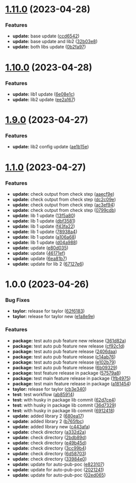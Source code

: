 # [1.11.0](https://github.com/habibadeku-cpi/mono-auto-pub-ver-poc/compare/libv2_1.10.0...libv2_1.11.0) (2023-04-28)


### Features

* **update:** base update ([ccd6542](https://github.com/habibadeku-cpi/mono-auto-pub-ver-poc/commit/ccd65420215898681221a5713890f9f485488611))
* **update:** base update and lib2 ([32b03e8](https://github.com/habibadeku-cpi/mono-auto-pub-ver-poc/commit/32b03e8ed92b9ad4f2729cef1e91acae40dc20e9))
* **update:** both libs update ([0b2fa97](https://github.com/habibadeku-cpi/mono-auto-pub-ver-poc/commit/0b2fa97b557962f8b6572cbb119986a45d314af2))

# [1.10.0](https://github.com/habibadeku-cpi/mono-auto-pub-ver-poc/compare/libv2_1.9.0...libv2_1.10.0) (2023-04-28)


### Features

* **update:** lib1 update ([6e08e1c](https://github.com/habibadeku-cpi/mono-auto-pub-ver-poc/commit/6e08e1c3790a405a0ff87153bf85526e0eb2cacf))
* **update:** lib2 update ([ee2a167](https://github.com/habibadeku-cpi/mono-auto-pub-ver-poc/commit/ee2a16799d297594f553786c498b6a23e0771846))

# [1.9.0](https://github.com/habibadeku-cpi/mono-auto-pub-ver-poc/compare/libv2_1.8.0...libv2_1.9.0) (2023-04-27)


### Features

* **update:** lib2 config update ([ae1b15e](https://github.com/habibadeku-cpi/mono-auto-pub-ver-poc/commit/ae1b15ee7161d1cb33f5ced66bc52264011f34a0))

# [1.1.0](https://github.com/habibadeku-cpi/mono-auto-pub-ver-poc/compare/libv2_1.0.0...libv2_1.1.0) (2023-04-27)


### Features

* **update:** check output from check step ([aaecf9e](https://github.com/habibadeku-cpi/mono-auto-pub-ver-poc/commit/aaecf9ef76582b3d6382c9bc7221aba7d7acc54c))
* **update:** check output from check step ([dc2c09e](https://github.com/habibadeku-cpi/mono-auto-pub-ver-poc/commit/dc2c09e9be9ea5c2f083ca5aba4139eda939c402))
* **update:** check output from check step ([ac3ef94](https://github.com/habibadeku-cpi/mono-auto-pub-ver-poc/commit/ac3ef94ab7463f084097ced5ec7a8611f8cb4a7d))
* **update:** check output from check step ([0799cdb](https://github.com/habibadeku-cpi/mono-auto-pub-ver-poc/commit/0799cdb306908d9e11ce466d44d4e88ff767817e))
* **update:** lib 1 update ([13f5a80](https://github.com/habibadeku-cpi/mono-auto-pub-ver-poc/commit/13f5a80abf8f08b9fb9cc3109a4c6ebbc9e006fd))
* **update:** lib 1 update ([dbf3581](https://github.com/habibadeku-cpi/mono-auto-pub-ver-poc/commit/dbf3581ce3e0382fb7a05c4d92725480d63ebe1c))
* **update:** lib 1 update ([f43fa22](https://github.com/habibadeku-cpi/mono-auto-pub-ver-poc/commit/f43fa223f2496c2e69a9a80d9fa89212f5c0365b))
* **update:** lib 1 update ([78938a4](https://github.com/habibadeku-cpi/mono-auto-pub-ver-poc/commit/78938a4b54422889e63469a602746ac40ea361c9))
* **update:** lib 1 update ([a106a68](https://github.com/habibadeku-cpi/mono-auto-pub-ver-poc/commit/a106a684d64f37c55f975ebbf01f374e68086535))
* **update:** lib 1 update ([d04a988](https://github.com/habibadeku-cpi/mono-auto-pub-ver-poc/commit/d04a988919a762992ec698bc92c4511a30459379))
* **update:** update ([e80d035](https://github.com/habibadeku-cpi/mono-auto-pub-ver-poc/commit/e80d0350c90393ab62eda8499c59fd2bf021d4c7))
* **update:** update ([46171ef](https://github.com/habibadeku-cpi/mono-auto-pub-ver-poc/commit/46171efaf5f8830eb610905b03a73fec75102357))
* **update:** update ([6ea81b7](https://github.com/habibadeku-cpi/mono-auto-pub-ver-poc/commit/6ea81b7cafaf1c34f92ab622a42ccd2f7fe6c0f5))
* **update:** update for lib 2 ([67127e6](https://github.com/habibadeku-cpi/mono-auto-pub-ver-poc/commit/67127e6c5b2fa7f4e3e6ad3aa988babf0c1aebf6))

# 1.0.0 (2023-04-26)


### Bug Fixes

* **taylor:** release for taylor ([62f6183](https://github.com/habibadeku-cpi/mono-auto-pub-ver-poc/commit/62f61834a663dce2db944399d5e40bbebe14a796))
* **taylor:** release for taylor new ([e1a8e9e](https://github.com/habibadeku-cpi/mono-auto-pub-ver-poc/commit/e1a8e9e6b2c0f6cccae9c629ccb41f1d55c14328))


### Features

* **package:** test auto pub feature new release ([361d82a](https://github.com/habibadeku-cpi/mono-auto-pub-ver-poc/commit/361d82a81b63d252b2310e5b031e03450c5318fb))
* **package:** test auto pub feature new release ([cf92c1d](https://github.com/habibadeku-cpi/mono-auto-pub-ver-poc/commit/cf92c1d5e40d6c07666862d26c30a9ade1e56d48))
* **package:** test auto pub feature release ([2406daa](https://github.com/habibadeku-cpi/mono-auto-pub-ver-poc/commit/2406daa4586b7de26b88ce872d4b4dc9a56588e6))
* **package:** test auto pub feature release ([c14ab76](https://github.com/habibadeku-cpi/mono-auto-pub-ver-poc/commit/c14ab76e8e17780cfc23c1297b2fe1d426859dac))
* **package:** test auto pub feature release ([e102b79](https://github.com/habibadeku-cpi/mono-auto-pub-ver-poc/commit/e102b7952a0d932502b9f7893b5baf01b1b10e90))
* **package:** test auto pub feature release ([6b09329](https://github.com/habibadeku-cpi/mono-auto-pub-ver-poc/commit/6b09329d25834ad9d45303ff8b67083212e63ce6))
* **package:** test feature release in package ([57579a8](https://github.com/habibadeku-cpi/mono-auto-pub-ver-poc/commit/57579a85ecd5739b6c1f4d92666a8d61b4226cee))
* **package:** test main feature release in package ([1fb4975](https://github.com/habibadeku-cpi/mono-auto-pub-ver-poc/commit/1fb49757960a1b779d38e993b36690a2f78cf80f))
* **package:** test main feature release in package ([a181454](https://github.com/habibadeku-cpi/mono-auto-pub-ver-poc/commit/a18145489826274e7ad96bdf626f842529531d53))
* **taylor:** release for taylor ([cb3e340](https://github.com/habibadeku-cpi/mono-auto-pub-ver-poc/commit/cb3e3404553f337813d2f0efde62e730ef957bad))
* **test:** test workflow ([ab85914](https://github.com/habibadeku-cpi/mono-auto-pub-ver-poc/commit/ab859142d38056a8ab8e263b0f3bc846fd9cc01d))
* **test:** with husky in package lib commit ([62d7ce4](https://github.com/habibadeku-cpi/mono-auto-pub-ver-poc/commit/62d7ce433d06a518a347c3c08aa5b958dad8ba6f))
* **test:** with husky in package lib commit ([36d7329](https://github.com/habibadeku-cpi/mono-auto-pub-ver-poc/commit/36d7329d0fc3eeca58dfd85f874c1ef14e821289))
* **test:** with husky in package lib commit ([6912418](https://github.com/habibadeku-cpi/mono-auto-pub-ver-poc/commit/691241833050f0f1c6d36322ac97bfdc593142f3))
* **update:** added library 2 ([680ea17](https://github.com/habibadeku-cpi/mono-auto-pub-ver-poc/commit/680ea17fdee7c451a4f9d4902ce01bb01371bd23))
* **update:** added library 2 ([b765fbc](https://github.com/habibadeku-cpi/mono-auto-pub-ver-poc/commit/b765fbcd846aad14519ed6457b25a3a01acbf2ac))
* **update:** added library new ([c443afa](https://github.com/habibadeku-cpi/mono-auto-pub-ver-poc/commit/c443afa69f72d83865b3af89a621b5105d4b367b))
* **update:** check directory ([a332d2a](https://github.com/habibadeku-cpi/mono-auto-pub-ver-poc/commit/a332d2a773753a20e986aa54b545f07fb79eaf84))
* **update:** check directory ([2bdb89d](https://github.com/habibadeku-cpi/mono-auto-pub-ver-poc/commit/2bdb89d9654861911f4f47007d396873d78e6560))
* **update:** check directory ([e49b45d](https://github.com/habibadeku-cpi/mono-auto-pub-ver-poc/commit/e49b45df7cc134b1fb3e5db56a25c0af6558eea4))
* **update:** check directory ([3cc99b4](https://github.com/habibadeku-cpi/mono-auto-pub-ver-poc/commit/3cc99b45ed73b3c94cf791a55ad74113f8f9951c))
* **update:** check directory ([6d58703](https://github.com/habibadeku-cpi/mono-auto-pub-ver-poc/commit/6d587034eb48258c9a22390801a68cc1f13905af))
* **update:** check directory ([33984e0](https://github.com/habibadeku-cpi/mono-auto-pub-ver-poc/commit/33984e0917c68a709ac91bde7c17c201992ff832))
* **update:** update for auto-pub-poc ([e823107](https://github.com/habibadeku-cpi/mono-auto-pub-ver-poc/commit/e8231075fc91f2eac9bafc852e295e7e99ed8972))
* **update:** update for auto-pub-poc ([2021241](https://github.com/habibadeku-cpi/mono-auto-pub-ver-poc/commit/20212413d83b1b44afa7b2a60e5c30140a6be1ed))
* **update:** update for auto-pub-poc ([02ed065](https://github.com/habibadeku-cpi/mono-auto-pub-ver-poc/commit/02ed0651e88934afa4c48b960eefaa831c69eefe))
